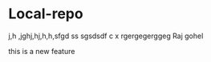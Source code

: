 # Local-repo

j,h ,jghj,hj,h,h,sfgd ss sgsdsdf   c  x rgergegerggeg
Raj
gohel

this is a new feature